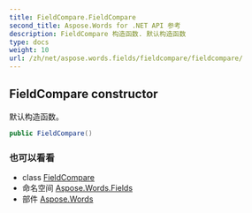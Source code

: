 ```yaml
---
title: FieldCompare.FieldCompare
second_title: Aspose.Words for .NET API 参考
description: FieldCompare 构造函数. 默认构造函数
type: docs
weight: 10
url: /zh/net/aspose.words.fields/fieldcompare/fieldcompare/
---
```

## FieldCompare constructor

默认构造函数。

```csharp
public FieldCompare()
```

### 也可以看看

* class [FieldCompare](../)
* 命名空间 [Aspose.Words.Fields](../../fieldcompare/)
* 部件 [Aspose.Words](../../../)


